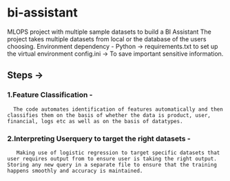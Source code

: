 # bi-assistant
MLOPS project with multiple sample datasets to build a BI Assistant
The project takes multiple datasets from local or the database of the users choosing. 
Environment dependency - 
  Python -> requirements.txt to set up the virtual environment
  config.ini -> To save important sensitive information. 
## Steps -> 
  ### 1.Feature Classification -
      The code automates identification of features automatically and then classifies them on the basis of whether the data is product, user, financial, logs etc as well as on the basis of datatypes.  
  ### 2.Interpreting Userquery to target the right datasets -
       Making use of logistic regression to target specific datasets that user requires output from to ensure user is taking the right output. Storing any new query in a separate file to ensure that the training happens smoothly and accuracy is maintained. 
